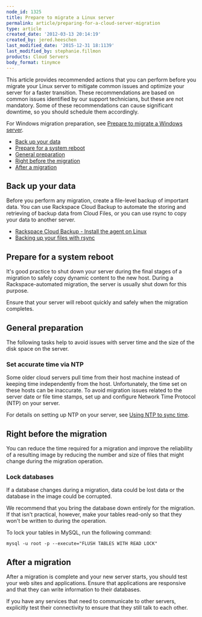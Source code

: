 ```yaml
---
node_id: 1325
title: Prepare to migrate a Linux server
permalink: article/preparing-for-a-cloud-server-migration
type: article
created_date: '2012-03-13 20:14:19'
created_by: jered.heeschen
last_modified_date: '2015-12-31 18:1139'
last_modified_by: stephanie.fillmon
products: Cloud Servers
body_format: tinymce
---
```


This article provides recommended actions that you can perform before
you migrate your Linux server to mitigate common issues and optimize
your server for a faster transition. These recommendations are based on
common issues identified by our support technicians, but these are not
mandatory. Some of these recommendations can cause significant downtime,
so you should schedule them accordingly.

For Windows migration preparation, see [Prepare to migrate a Windows
server](http://www.rackspace.com/knowledge_center/article/prepare-to-migrate-a-windows-server).

-   [Back up your data](#backUpYourData)
-   [Prepare for a system reboot](#prepareforSystemReboot)
-   [General preparation](#generalPrep)
-   [Right before the migration](#rightBefore)
-   [After a migration](#afterMigration)

Back up your data
-----------------

Before you perform any migration, create a file-level backup of
important data. You can use Rackspace Cloud Backup to automate the
storing and retrieving of backup data from Cloud Files, or you can use
rsync to copy your data to another server.

-   [Rackspace Cloud Backup - Install the agent on
    Linux](http://www.rackspace.com/knowledge_center/article/rackspace-cloud-backup-install-the-agent-on-linux)
-   [Backing up your files with
    rsync](http://www.rackspace.com/knowledge_center/article/backing-up-your-files-with-rsync)

Prepare for a system reboot
---------------------------

It's good practice to shut down your server during the final stages of a
migration to safely copy dynamic content to the new host. During a
Rackspace-automated migration, the server is usually shut down for this
purpose.

Ensure that your server will reboot quickly and safely when the
migration completes.

General preparation
-------------------

The following tasks help to avoid issues with server time and the size
of the disk space on the server.

### Set accurate time via NTP

Some older cloud servers pull time from their host machine instead
of keeping time independently from the host. Unfortunately, the time set
on these hosts can be inaccurate. To avoid migration issues related to
the server date or file time stamps, set up and configure Network Time
Protocol (NTP) on your server.

For details on setting up NTP on your server, see [Using NTP to sync
time](http://www.rackspace.com/knowledge_center/article/using-ntp-to-sync-time).

Right before the migration
--------------------------

You can reduce the time required for a migration and improve the
reliability of a resulting image by reducing the number and size of
files that might change during the migration operation.

### Lock databases

If a database changes during a migration, data could be lost data or the
database in the image could be corrupted.

We recommend that you bring the database down entirely for the
migration. If that isn't practical, however, make your tables read-only
so that they won't be written to during the operation.

To lock your tables in MySQL, run the following command:

    mysql -u root -p --execute="FLUSH TABLES WITH READ LOCK"

After a migration
-----------------

After a migration is complete and your new server starts, you should
test your web sites and applications. Ensure that applications are
responsive and that they can write information to their databases.

If you have any services that need to communicate to other servers,
explicitly test their connectivity to ensure that they still talk to
each other.

